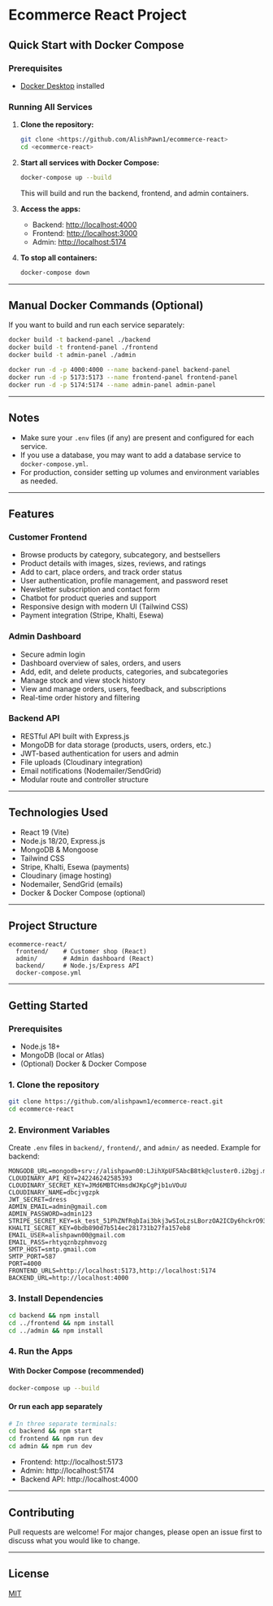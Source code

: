 # Ecommerce React Project

## Quick Start with Docker Compose

### Prerequisites
- [Docker Desktop](https://www.docker.com/products/docker-desktop/) installed

### Running All Services

1. **Clone the repository:**
   ```sh
   git clone <https://github.com/AlishPawn1/ecommerce-react>
   cd <ecommerce-react>
   ```

2. **Start all services with Docker Compose:**
   ```sh
   docker-compose up --build
   ```
   This will build and run the backend, frontend, and admin containers.

3. **Access the apps:**
   - Backend: [http://localhost:4000](http://localhost:4000)
   - Frontend: [http://localhost:3000](http://localhost:3000)
   - Admin: [http://localhost:5174](http://localhost:5174)

4. **To stop all containers:**
   ```sh
   docker-compose down
   ```

---

## Manual Docker Commands (Optional)

If you want to build and run each service separately:

```sh
docker build -t backend-panel ./backend
docker build -t frontend-panel ./frontend
docker build -t admin-panel ./admin

docker run -d -p 4000:4000 --name backend-panel backend-panel
docker run -d -p 5173:5173 --name frontend-panel frontend-panel
docker run -d -p 5174:5174 --name admin-panel admin-panel
```

---

## Notes
- Make sure your `.env` files (if any) are present and configured for each service.
- If you use a database, you may want to add a database service to `docker-compose.yml`.
- For production, consider setting up volumes and environment variables as needed.

---

## Features

### Customer Frontend
- Browse products by category, subcategory, and bestsellers
- Product details with images, sizes, reviews, and ratings
- Add to cart, place orders, and track order status
- User authentication, profile management, and password reset
- Newsletter subscription and contact form
- Chatbot for product queries and support
- Responsive design with modern UI (Tailwind CSS)
- Payment integration (Stripe, Khalti, Esewa)

### Admin Dashboard
- Secure admin login
- Dashboard overview of sales, orders, and users
- Add, edit, and delete products, categories, and subcategories
- Manage stock and view stock history
- View and manage orders, users, feedback, and subscriptions
- Real-time order history and filtering

### Backend API
- RESTful API built with Express.js
- MongoDB for data storage (products, users, orders, etc.)
- JWT-based authentication for users and admin
- File uploads (Cloudinary integration)
- Email notifications (Nodemailer/SendGrid)
- Modular route and controller structure

---

## Technologies Used
- React 19 (Vite)
- Node.js 18/20, Express.js
- MongoDB & Mongoose
- Tailwind CSS
- Stripe, Khalti, Esewa (payments)
- Cloudinary (image hosting)
- Nodemailer, SendGrid (emails)
- Docker & Docker Compose (optional)

---

## Project Structure

```
ecommerce-react/
  frontend/    # Customer shop (React)
  admin/       # Admin dashboard (React)
  backend/     # Node.js/Express API
  docker-compose.yml
```

---

## Getting Started

### Prerequisites
- Node.js 18+
- MongoDB (local or Atlas)
- (Optional) Docker & Docker Compose

### 1. Clone the repository
```bash
git clone https://github.com/alishpawn1/ecommerce-react.git
cd ecommerce-react
```

### 2. Environment Variables
Create `.env` files in `backend/`, `frontend/`, and `admin/` as needed. Example for backend:
```
MONGODB_URL=mongodb+srv://alishpawn00:LJihXpUF5AbcB8tk@cluster0.i2bgj.mongodb.net
CLOUDINARY_API_KEY=242246242585393
CLOUDINARY_SECRET_KEY=JMd6MBTCHmsdWJKpCgPjb1uVOuU
CLOUDINARY_NAME=dbcjvgzpk
JWT_SECRET=dress
ADMIN_EMAIL=admin@gmail.com
ADMIN_PASSWORD=admin123
STRIPE_SECRET_KEY=sk_test_51PhZNfRqbIai3bkj3wSIoLzsLBorzOA2ICDy6hckrO936PKz26Lsu4hEqudTwlFwU6c0Tz1do7ZN7kd5jEg8pi4M00Y0Lap67P
KHALTI_SECRET_KEY=0bdb890d7b514ec281731b27fa157eb8
EMAIL_USER=alishpawn00@gmail.com
EMAIL_PASS=rhtyqznbzphmvozg
SMTP_HOST=smtp.gmail.com
SMTP_PORT=587
PORT=4000 
FRONTEND_URLS=http://localhost:5173,http://localhost:5174
BACKEND_URL=http://localhost:4000
```

### 3. Install Dependencies
```bash
cd backend && npm install
cd ../frontend && npm install
cd ../admin && npm install
```

### 4. Run the Apps
#### With Docker Compose (recommended)
```bash
docker-compose up --build
```

#### Or run each app separately
```bash
# In three separate terminals:
cd backend && npm start
cd frontend && npm run dev
cd admin && npm run dev
```

- Frontend: http://localhost:5173
- Admin: http://localhost:5174
- Backend API: http://localhost:4000

---

## Contributing
Pull requests are welcome! For major changes, please open an issue first to discuss what you would like to change.

---

## License
[MIT](LICENSE) 
